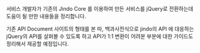 서비스 개발자가 기존의 Jindo Core 를 이용하여 만든 서비스를 jQuery로 전환하는데 
도움이 될 만한 내용들을 정리합니다.

기존 API Document 사이트의 형태를 본 따, 
백과사전식으로 jindo의 API 에 대응하는 jQuery의 API를 살펴볼 수 있도록 하고
API가 1:1 변환이 어려분 부분에 대한 가이드도 정리해서 제공할 예정입니다. 
